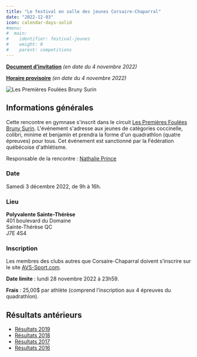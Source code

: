 ```yaml
---
title: "Le festival en salle des jeunes Corsaire-Chaparral"
date: "2022-12-03"
icon: calendar-days-solid
#menu:
#  main:
#    identifier: festival-jeunes
#    weight: 0
#    parent: competitions
---
```


[**Document d’invitation**](https://assets.corsaire-chaparral.org/competitions/2022/document-technique-festival-des-jeunes-coch-2022.pdf) _(en date du 4 novembre 2022)_

[**Horaire provisoire**](https://assets.corsaire-chaparral.org/competitions/2022/horaire-prelim-festival-des-jeunes-coch-2022.pdf) _(en date du 4 novembre 2022)_

![Les Premières Foulées Bruny Surin](/img/logo-premieres-foulees-bruny-surin.jpg)

## Informations générales

Cette rencontre en gymnase s'inscrit dans le circuit [Les Premières Foulées Bruny Surin](http://www.athletisme-quebec.ca/evenements-en-gymnase). L'événement s'adresse aux jeunes de catégories coccinelle, colibri, minime et benjamin et prendra la forme d'un quadrathlon (quatre épreuves) pour tous. Cet événement est sanctionné par la Fédération québécoise d'athlétisme.

Responsable de la rencontre : [Nathalie Prince](mailto:nathalie.prince1@videotron.ca)

### Date

Samedi 3 décembre 2022, de 9h à 16h.

### Lieu

**Polyvalente Sainte-Thérèse**  
401 boulevard du Domaine  
Sainte-Thérèse QC  
J7E 4S4

### Inscription

Les membres des clubs autres que Corsaire-Chaparral doivent s’inscrire sur le site [AVS-Sport.com](https://avs-sport.com/).

**Date limite** : lundi 28 novembre 2022 à 23h59.

**Frais** : 25,00$ par athlète (comprend l’inscription aux 4 épreuves du quadrathlon).

## Résultats antérieurs

- [Résultats 2019](https://assets.corsaire-chaparral.org/competitions/2019/resultats-festival-jeunes-coch-2019.pdf)
- [Résultats 2018](https://avs-sport.com/comp_main.php?comp=331)
- [Résultats 2017](/resultats/2017/festival-en-salle-pour-jeunes/)
- [Résultats 2016](https://assets.corsaire-chaparral.org/competitions/2016/resultats-festival-en-salle-coch-2016.pdf)
